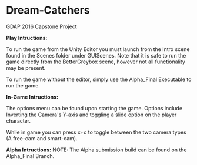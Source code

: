 # Dream-Catchers
GDAP 2016 Capstone Project

<b>Play Intructions:</b>

To run the game from the Unity Editor you must launch from the Intro scene found in the Scenes folder under GUIScenes.
Note that it is safe to run the game directly from the BetterGreybox scene, however not all functionality may be present.

To run the game without the editor, simply use the Alpha_Final Executable to run the game.

<b>In-Game Intructions:</b>

The options menu can be found upon starting the game. Options include Inverting the Camera's Y-axis and
toggling a slide option on the player character.

While in game you can press x+c to toggle between the two camera types (A free-cam and smart-cam).

<b>Alpha Intructions:</b>
NOTE: The Alpha submission build can be found on the Alpha_Final Branch.
